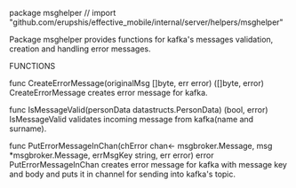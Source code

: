 package msghelper // import "github.com/erupshis/effective_mobile/internal/server/helpers/msghelper"

Package msghelper provides functions for kafka's messages validation, creation
and handling error messages.

FUNCTIONS

func CreateErrorMessage(originalMsg []byte, err error) ([]byte, error)
    CreateErrorMessage creates error message for kafka.

func IsMessageValid(personData datastructs.PersonData) (bool, error)
    IsMessageValid validates incoming message from kafka(name and surname).

func PutErrorMessageInChan(chError chan<- msgbroker.Message, msg *msgbroker.Message, errMsgKey string, err error) error
    PutErrorMessageInChan creates error message for kafka with message key and
    body and puts it in channel for sending into kafka's topic.

